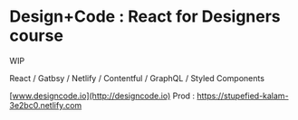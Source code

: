 # Design+Code : React for Designers course

WIP

React / Gatbsy / Netlify / Contentful / GraphQL / Styled Components

[www.designcode.io](http://designcode.io)
Prod : https://stupefied-kalam-3e2bc0.netlify.com
